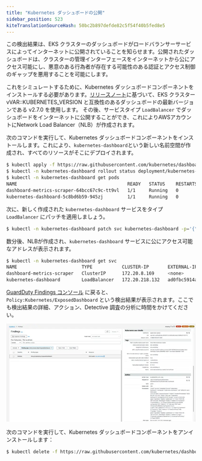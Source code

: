 ```yaml
---
title: "Kubernetes ダッシュボードの公開"
sidebar_position: 523
kiteTranslationSourceHash: 50bc2b897defde82c5f54f40b5fed8e5
---
```


この検出結果は、EKS クラスターのダッシュボードがロードバランサーサービスによってインターネットに公開されていることを知らせます。公開されたダッシュボードは、クラスターの管理インターフェースをインターネットから公にアクセス可能にし、悪意のある行為者が存在する可能性のある認証とアクセス制御のギャップを悪用することを可能にします。

これをシミュレートするために、Kubernetes ダッシュボードコンポーネントをインストールする必要があります。[リリースノート](https://github.com/kubernetes/dashboard/releases/tag/v2.7.0)に基づいて、EKS クラスター vVAR::KUBERNETES_VERSION と互換性のあるダッシュボードの最新バージョンである v2.7.0 を使用します。
その後、サービスタイプ `LoadBalancer` でダッシュボードをインターネットに公開することができ、これによりAWSアカウントにNetwork Load Balancer（NLB）が作成されます。

次のコマンドを実行して、Kubernetes ダッシュボードコンポーネントをインストールします。これにより、`kubernetes-dashboard`という新しい名前空間が作成され、すべてのリソースがそこにデプロイされます。

```bash
$ kubectl apply -f https://raw.githubusercontent.com/kubernetes/dashboard/v2.7.0/aio/deploy/recommended.yaml
$ kubectl -n kubernetes-dashboard rollout status deployment/kubernetes-dashboard
$ kubectl -n kubernetes-dashboard get pods
NAME                                         READY   STATUS    RESTARTS   AGE
dashboard-metrics-scraper-64bcc67c9c-tt9vl   1/1     Running   0          66s
kubernetes-dashboard-5c8bd6b59-945zj         1/1     Running   0          66s
```

次に、新しく作成された `kubernetes-dashboard` サービスをタイプ `LoadBalancer` にパッチを適用しましょう。

```bash
$ kubectl -n kubernetes-dashboard patch svc kubernetes-dashboard -p='{"spec": {"type": "LoadBalancer"}}'
```

数分後、NLBが作成され、`kubernetes-dashboard` サービスに公にアクセス可能なアドレスが表示されます。

```bash
$ kubectl -n kubernetes-dashboard get svc
NAME                        TYPE           CLUSTER-IP       EXTERNAL-IP                                                               PORT(S)         AGE
dashboard-metrics-scraper   ClusterIP      172.20.8.169     <none>                                                                    8000/TCP        3m
kubernetes-dashboard        LoadBalancer   172.20.218.132   ad0fbc5914a2c4d1baa8dcc32101196b-2094501166.us-west-2.elb.amazonaws.com   443:32762/TCP   3m1s
```

[GuardDuty Findings コンソール](https://console.aws.amazon.com/guardduty/home#/findings) に戻ると、`Policy:Kubernetes/ExposedDashboard` という検出結果が表示されます。ここでも検出結果の詳細、アクション、Detective 調査の分析に時間をかけてください。

![Exposed dashboard finding](assets/exposed-dashboard.webp)

次のコマンドを実行して、Kubernetes ダッシュボードコンポーネントをアンインストールします：

```bash
$ kubectl delete -f https://raw.githubusercontent.com/kubernetes/dashboard/v2.7.0/aio/deploy/recommended.yaml
```

